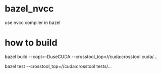 # bazel_nvcc
use nvcc compiler in bazel

# how to build

bazel build --copt=-DuseCUDA --crosstool_top=//cuda:crosstool cuda/...

bazel test --crosstool_top=//cuda:crosstool tests/...

